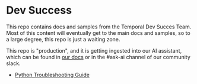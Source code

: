 # Dev Success

This repo contains docs and samples from the Temporal Dev Succes Team.
Most of this content will eventually get to the main
docs and samples, so to a large degree, this repo is just a waiting zone.

This repo is "production", and it is getting ingested into our AI assistant, which
can be found in [our docs](docs.temporal.io) or in the
#ask-ai channel of our community slack.

- [Python Troubleshooting Guide](python/troubleshooting_guide.md)
